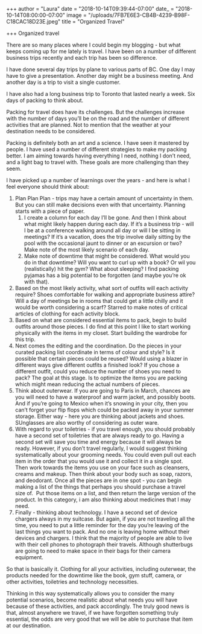 +++
author = "Laura"
date = "2018-10-14T09:39:44-07:00"
date_ = "2018-10-14T08:00:00-07:00"
image = "/uploads/7FB7E6E3-CB4B-4239-B98F-C18CAC18D23E.jpeg"
title = "Organized Travel"

+++
Organized travel

There are so many places where I could begin my blogging - but what keeps coming up for me lately is travel. I have been on a number of different business trips recently and each trip has been so difference.

I have done several day trips by plane to various parts of BC. One day I may have to give a presentation. Another day might be a business meeting. And another day is a trip to visit a single customer.

I have also had a long business trip to Toronto that lasted nearly a week. Six days of packing to think about.

Packing for travel does have its challenges. But the challenges increase with the number of days you’ll be on the road and the number of different activities that are planned. Not to mention that the weather at your destination needs to be considered. 

Packing is definitely both an art and a science. I have seen it mastered by people. I have used a number of different strategies to make my packing better. I am aiming towards having everything I need, nothing I don’t need, and a light bag to travel with. These goals are more challenging than they seem. 

I have picked up a number of learnings over the years - and here is what I feel everyone should think about:

1. Plan Plan Plan - trips may have a certain amount of uncertainty in them. But you can still make decisions even with that uncertainty. Planning starts with a piece of paper. 
   1. I create a column for each day I’ll be gone. And then I think about what might likely happen during each day. If it’s a business trip - will I be at a conference walking around all day or will I be sitting in meetings? If it’s a vacation, does the trip involve daily sitting by the pool with the occasional jaunt to dinner or an excursion or two? Make note of the most likely scenario of each day.
   2. Make note of downtime that might be considered. What would you do in that downtime? Will you want to curl up with a book? Or wil you (realistically) hit the gym? What about sleeping? I find packing pyjamas has a big potential to be forgotten (and maybe you’re ok with that). 
2. Based on the most likely activity, what sort of outfits will each activity require? Shoes comfortable for walking and appropriate business attire? Will a day of meetings be in rooms that could get a little chilly and it would be worth considering a scarf? Starred to make notes of critical articles of clothing for each activity block. 
3. Based on what are considered essential items to pack, begin to build outfits around those pieces. I do find at this point I like to start working physically with the items in my closet. Start building the wardrobe for this trip.
4. Next comes the editing and the coordination. Do the pieces in your curated packing list coordinate in terms of colour and style? Is it possible that certain pieces could be reused? Would using a blazer in different ways give different outfits a finished look? If you chose a different outfit, could you reduce the number of shoes you need to pack? The goal at this stage. Is to optimize the items you are packing which might mean reducing the actual numbers of pieces.
5. Think about outerwear. If you are going to Paris in March, chances are you will need to have a waterproof and warm jacket, and possibly boots. And if you’re going to Mexico when it’s snowing in your city, then you can’t forget your flip flops which could be packed away in your summer storage. Either way - here you are thinking about jackets and shoes. SUnglasses are also worthy of considering as outer ware. 
6. With regard to your toiletries - if you travel enough, you should probably have a second set of toiletries that are always ready to go. Having a second set will save you time and energy because it will always be ready. However, if you don’t travel regularly, I would suggest thinking systematically about your grooming needs. You could even pull out each item in the order that you would use it and collect it in a single spot. Then work towards the items you use on your face such as cleansers, creams and makeup. Then think about your body such as soap, razors, and deodorant. Once all the pieces are in one spot - you can begin making a list of the things that perhaps you should purchase a travel size of.  Put those items on a list, and then return the large version of the product. In this category, i am also thinking about medicines that I may need.
7. Finally - thinking about technology. I have a second set of device chargers always in my suitcase. But again, if you are not traveling all the time, you need to put a little reminder for the day you’re leaving of the last things you want to pack. And no one is leaving home without their devices and chargers. I think that the majority of people are able to live with their cell phones to photograph their travels. Although shutterbugs are going to need to make space in their bags for their camera equipment. 

So that is basically it. Clothing for all your activities, including outerwear, the products needed for the downtime like the book, gym stuff, camera, or other activities, toiletries and technology necessities. 

Thinking in this way systematically allows you to consider the many potential scenarios, become realistic about what needs you will have because of these activities, and pack accordingly. The truly good news is that, almost anywhere we travel, if we have forgotten something truly essential, the odds are very good that we will be able to purchase that item at our destination. 